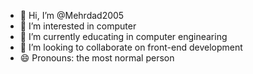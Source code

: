- 👋 Hi, I’m @Mehrdad2005
- 👀 I’m interested in computer
- 🌱 I’m currently educating in computer enginearing
- 💞️ I’m looking to collaborate on front-end development
- 😄 Pronouns: the most normal person

<!---
Mehrdad2005/Mehrdad2005 is a ✨ special ✨ repository because its `README.md` (this file) appears on your GitHub profile.
You can click the Preview link to take a look at your changes.
--->
